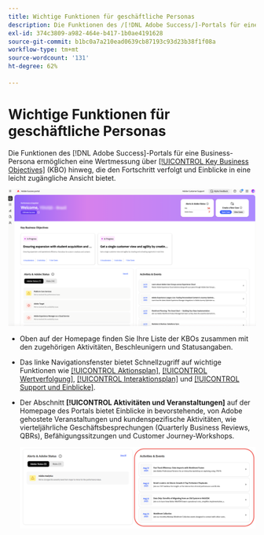 ```yaml
---
title: Wichtige Funktionen für geschäftliche Personas
description: Die Funktionen des /[!DNL Adobe Success/]-Portals für eine Business-Persona ermöglichen eine Wertmessung über wichtige Geschäftsziele hinweg, die Verfolgung des Fortschritts und die Bereitstellung von Einblicken in einer leicht zugänglichen Ansicht.
exl-id: 374c3809-a982-464e-b417-1b0ae4191628
source-git-commit: b1bc0a7a210ead0639cb87193c93d23b38f1f08a
workflow-type: tm+mt
source-wordcount: '131'
ht-degree: 62%

---
```


# Wichtige Funktionen für geschäftliche Personas

Die Funktionen des [!DNL Adobe Success]-Portals für eine Business-Persona ermöglichen eine Wertmessung über [[!UICONTROL Key Business Objectives]](/help/adobe-success-portal/business-persona/key-business-objectives.md) (KBO) hinweg, die den Fortschritt verfolgt und Einblicke in eine leicht zugängliche Ansicht bietet.

![adobe-success-portal-for-business-persona-overview](/help/adobe-success-portal/assets/overview-and-business-persona-overview.png)

* Oben auf der Homepage finden Sie Ihre Liste der KBOs zusammen mit den zugehörigen Aktivitäten, Beschleunigern und Statusangaben.
* Das linke Navigationsfenster bietet Schnellzugriff auf wichtige Funktionen wie [[!UICONTROL Aktionsplan]](/help/adobe-success-portal/business-persona/action-plan.md), [[!UICONTROL Wertverfolgung]](/help/adobe-success-portal/business-persona/value-tracker.md), [[!UICONTROL Interaktionsplan]](/help/adobe-success-portal/business-persona/engagement-plan.md) und [[!UICONTROL Support und Einblicke]](/help/adobe-success-portal/technical-persona/support-and-insights/support-and-insights-overview.md).
* Der Abschnitt **[!UICONTROL Aktivitäten und Veranstaltungen]** auf der Homepage des Portals bietet Einblicke in bevorstehende, von Adobe gehostete Veranstaltungen und kundenspezifische Aktivitäten, wie vierteljährliche Geschäftsbesprechungen (Quarterly Business Reviews, QBRs), Befähigungssitzungen und Customer Journey-Workshops.

  ![activities-and-events](/help/adobe-success-portal/assets/activities-and-events.png)
